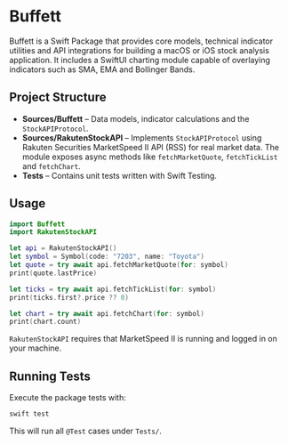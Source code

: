 # Buffett

Buffett is a Swift Package that provides core models, technical indicator utilities and API integrations for building a macOS or iOS stock analysis application. It includes a SwiftUI charting module capable of overlaying indicators such as SMA, EMA and Bollinger Bands.

## Project Structure

- **Sources/Buffett** – Data models, indicator calculations and the `StockAPIProtocol`.
- **Sources/RakutenStockAPI** – Implements `StockAPIProtocol` using Rakuten Securities MarketSpeed II API (RSS) for real market data. The module exposes async methods like `fetchMarketQuote`, `fetchTickList` and `fetchChart`.
- **Tests** – Contains unit tests written with Swift Testing.

## Usage

```swift
import Buffett
import RakutenStockAPI

let api = RakutenStockAPI()
let symbol = Symbol(code: "7203", name: "Toyota")
let quote = try await api.fetchMarketQuote(for: symbol)
print(quote.lastPrice)

let ticks = try await api.fetchTickList(for: symbol)
print(ticks.first?.price ?? 0)

let chart = try await api.fetchChart(for: symbol)
print(chart.count)
```

`RakutenStockAPI` requires that MarketSpeed II is running and logged in on your machine.

## Running Tests

Execute the package tests with:

```bash
swift test
```

This will run all `@Test` cases under `Tests/`.
